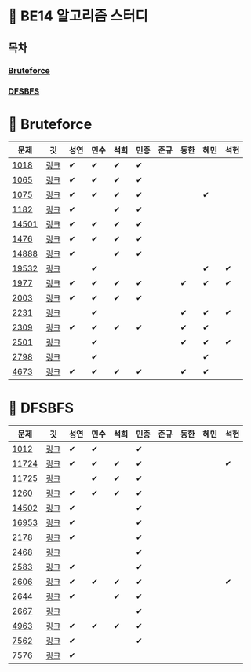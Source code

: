 # 🐶 BE14 알고리즘 스터디
## 목차
### [Bruteforce](#-bruteforce)
### [DFSBFS](#-dfsbfs)

# 📢 Bruteforce
| 문제 | &nbsp;&nbsp;깃&nbsp;&nbsp; | 성연 | 민수 | 석희 | 민종 | 준규 | 동한 | 혜민 | 석현 |
| ----- | :-----: | ----- | ----- | ----- | ----- | ----- | ----- | ----- | ----- |
|[1018](https://www.acmicpc.net/problem/1018)|[링크](./Bruteforce/Boj1018)|✔|✔|✔|✔|||||
|[1065](https://www.acmicpc.net/problem/1065)|[링크](./Bruteforce/Boj1065)|✔|✔|✔|✔|||||
|[1075](https://www.acmicpc.net/problem/1075)|[링크](./Bruteforce/Boj1075)|✔|✔|✔|✔|||✔||
|[1182](https://www.acmicpc.net/problem/1182)|[링크](./Bruteforce/Boj1182)|✔||✔|✔|||||
|[14501](https://www.acmicpc.net/problem/14501)|[링크](./Bruteforce/Boj14501)|✔|✔|✔|✔|||||
|[1476](https://www.acmicpc.net/problem/1476)|[링크](./Bruteforce/Boj1476)|✔|✔|✔|✔|||||
|[14888](https://www.acmicpc.net/problem/14888)|[링크](./Bruteforce/Boj14888)|✔||✔|✔|||||
|[19532](https://www.acmicpc.net/problem/19532)|[링크](./Bruteforce/Boj19532)||✔|||||✔|✔|
|[1977](https://www.acmicpc.net/problem/1977)|[링크](./Bruteforce/Boj1977)|✔|✔|✔|✔||✔|✔|✔|
|[2003](https://www.acmicpc.net/problem/2003)|[링크](./Bruteforce/Boj2003)|✔|✔|✔|✔|||||
|[2231](https://www.acmicpc.net/problem/2231)|[링크](./Bruteforce/Boj2231)||✔||||✔|✔|✔|
|[2309](https://www.acmicpc.net/problem/2309)|[링크](./Bruteforce/Boj2309)|✔|✔|✔|✔||✔|✔||
|[2501](https://www.acmicpc.net/problem/2501)|[링크](./Bruteforce/Boj2501)||✔||||✔|✔|✔|
|[2798](https://www.acmicpc.net/problem/2798)|[링크](./Bruteforce/Boj2798)||✔|||||✔||
|[4673](https://www.acmicpc.net/problem/4673)|[링크](./Bruteforce/Boj4673)|✔|✔|✔|✔||✔|✔||
# 📢 DFSBFS
| 문제 | &nbsp;&nbsp;깃&nbsp;&nbsp; | 성연 | 민수 | 석희 | 민종 | 준규 | 동한 | 혜민 | 석현 |
| ----- | :-----: | ----- | ----- | ----- | ----- | ----- | ----- | ----- | ----- |
|[1012](https://www.acmicpc.net/problem/1012)|[링크](./DFSBFS/Boj1012)|✔|✔||✔|||||
|[11724](https://www.acmicpc.net/problem/11724)|[링크](./DFSBFS/Boj11724)|✔|✔|✔|✔||||✔|
|[11725](https://www.acmicpc.net/problem/11725)|[링크](./DFSBFS/Boj11725)||✔|✔|✔|||||
|[1260](https://www.acmicpc.net/problem/1260)|[링크](./DFSBFS/Boj1260)|✔|✔|✔|✔|||||
|[14502](https://www.acmicpc.net/problem/14502)|[링크](./DFSBFS/Boj14502)|✔|||✔|||||
|[16953](https://www.acmicpc.net/problem/16953)|[링크](./DFSBFS/Boj16953)|✔|||✔|||||
|[2178](https://www.acmicpc.net/problem/2178)|[링크](./DFSBFS/Boj2178)|✔|||✔|||||
|[2468](https://www.acmicpc.net/problem/2468)|[링크](./DFSBFS/Boj2468)||||✔|||||
|[2583](https://www.acmicpc.net/problem/2583)|[링크](./DFSBFS/Boj2583)|✔|||✔|||||
|[2606](https://www.acmicpc.net/problem/2606)|[링크](./DFSBFS/Boj2606)|✔|✔|✔|✔||||✔|
|[2644](https://www.acmicpc.net/problem/2644)|[링크](./DFSBFS/Boj2644)|✔||✔|✔|||||
|[2667](https://www.acmicpc.net/problem/2667)|[링크](./DFSBFS/Boj2667)||||✔|||||
|[4963](https://www.acmicpc.net/problem/4963)|[링크](./DFSBFS/Boj4963)|✔|✔|✔|✔|||||
|[7562](https://www.acmicpc.net/problem/7562)|[링크](./DFSBFS/Boj7562)|✔|||✔|||||
|[7576](https://www.acmicpc.net/problem/7576)|[링크](./DFSBFS/Boj7576)|✔||||||||
